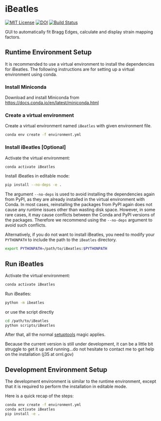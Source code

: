 # iBeatles
[![MIT License](https://img.shields.io/badge/license-MIT-blue.svg)](http://opensource.org/licenses/MIT)
[![DOI](https://zenodo.org/badge/67521112.svg)](https://zenodo.org/badge/latestdoi/67521112)
[![Build Status](https://travis-ci.org/ornlneutronimaging/iBeatles.svg?branch=master)](https://travis-ci.org/ornlneutronimaging/iBeatles)

GUI to automatically fit Bragg Edges, calculate and display strain mapping factors.

## Runtime Environment Setup

It is recommended to use a virtual environment to install the dependencies for iBeatles.
The following instructions are for setting up a virtual environment using conda.

### Install Miniconda

Download and install Miniconda from https://docs.conda.io/en/latest/miniconda.html

### Create a virtual environment

Create a virtual environment named `iBeatles` with given environment file.

```bash
conda env create -f environment.yml
```

### Install iBeatles [Optional]

Activate the virtual environment:

```bash
conda activate iBeatles
```

Install iBeatles in editable mode:

```bash
pip install --no-deps -e .
```

The argument `--no-deps` is used to avoid installing the dependencies again from PyPI, as they are already installed in the virtual environment with Conda.
In most cases, reinstalling the packages from PyPI again does not cause any runtime issues other than wasting disk space.
However, in some rare cases, it may cause conflicts between the Conda and PyPI versions of the packages.
Therefore we recommend using the `--no-deps` argument to avoid such conflicts.

Alternatively, if you do not want to install iBeatles, you need to modify your `PYTHONPATH` to include the path to the `iBeatles` directory.

```bash
export PYTHONPATH=/path/to/iBeatles:$PYTHONPATH
```

## Run iBeatles

Activate the virtual environment:

```bash
conda activate iBeatles
```

Run iBeatles:

```bash
python -m ibeatles
```

or use the script directly

```bash
cd /path/to/iBeatles
python scripts/iBeatles
```

After that, all the normal
[setuptools](https://pythonhosted.org/setuptools/setuptools.html) magic applies.

Because the current version is still under development, it can be a little bit struggle to get it up and running...do not hesitate to contact me to get help on the installation (j35 at ornl.gov)

## Development Environment Setup

The development environment is similar to the runtime environment, except that it is required to perform the installation in editable mode.

Here is a quick recap of the steps:

```bash
conda env create -f environment.yml
conda activate iBeatles
pip install -e .
```
